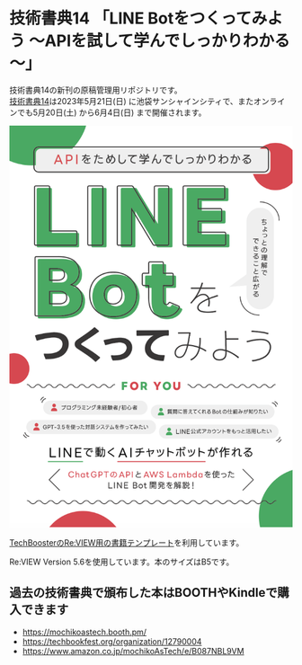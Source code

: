 # 技術書典14 「LINE Botをつくってみよう ～APIを試して学んでしっかりわかる～」

技術書典14の新刊の原稿管理用リポジトリです。  
[技術書典14](https://techbookfest.org/event/tbf14)は2023年5月21日(日) に池袋サンシャインシティで、またオンラインでも5月20日(土) から6月4日(日) まで開催されます。

![表紙](articles/images/cover.png)

[TechBoosterのRe:VIEW用の書籍テンプレート](https://github.com/TechBooster/ReVIEW-Template)を利用しています。

Re:VIEW Version 5.6を使用しています。本のサイズはB5です。

## 過去の技術書典で頒布した本はBOOTHやKindleで購入できます

* https://mochikoastech.booth.pm/
* https://techbookfest.org/organization/12790004
* https://www.amazon.co.jp/mochikoAsTech/e/B087NBL9VM
